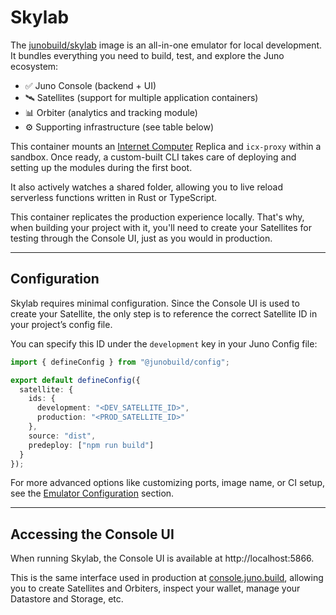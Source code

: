 # Skylab

The [junobuild/skylab](https://hub.docker.com/r/junobuild/skylab) image is an all-in-one emulator for local development. It bundles everything you need to build, test, and explore the Juno ecosystem:

- ✅ Juno Console (backend + UI)
- 🛰️ Satellites (support for multiple application containers)
- 📊 Orbiter (analytics and tracking module)
- ⚙️ Supporting infrastructure (see table below)

This container mounts an [Internet Computer](https://internetcomputer.org/) Replica and `icx-proxy` within a sandbox. Once ready, a custom-built CLI takes care of deploying and setting up the modules during the first boot.

It also actively watches a shared folder, allowing you to live reload serverless functions written in Rust or TypeScript.

This container replicates the production experience locally. That's why, when building your project with it, you'll need to create your Satellites for testing through the Console UI, just as you would in production.

---

## Configuration

Skylab requires minimal configuration. Since the Console UI is used to create your Satellite, the only step is to reference the correct Satellite ID in your project’s config file.

You can specify this ID under the `development` key in your Juno Config file:

```ts title="juno.config.ts"
import { defineConfig } from "@junobuild/config";

export default defineConfig({
  satellite: {
    ids: {
      development: "<DEV_SATELLITE_ID>",
      production: "<PROD_SATELLITE_ID>"
    },
    source: "dist",
    predeploy: ["npm run build"]
  }
});
```

For more advanced options like customizing ports, image name, or CI setup, see the [Emulator Configuration](../configuration.mdx#emulator-configuration) section.

---

## Accessing the Console UI

When running Skylab, the Console UI is available at http://localhost:5866.

This is the same interface used in production at [console.juno.build](https://console.juno.build), allowing you to create Satellites and Orbiters, inspect your wallet, manage your Datastore and Storage, etc.
